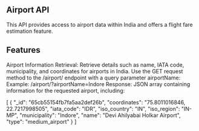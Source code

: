 ## Airport API

This API provides access to airport data within India and offers a flight fare estimation feature.

## Features

Airport Information Retrieval:
Retrieve details such as name, IATA code, municipality, and coordinates for airports in India.
Use the GET request method to the /airport/ endpoint with a query parameter airportName:
Example: /airport/?airportName=Indore
Response: JSON array containing information for the requested airport, including:

[
  {
    "_id": "65cb55154fb7fa5aa2def26b",
    "coordinates": "75.8011016846, 22.7217998505",
    "iata_code": "IDR",
    "iso_country": "IN",
    "iso_region": "IN-MP",
    "municipality": "Indore",
    "name": "Devi Ahilyabai Holkar Airport",
    "type": "medium_airport"
  }
]
